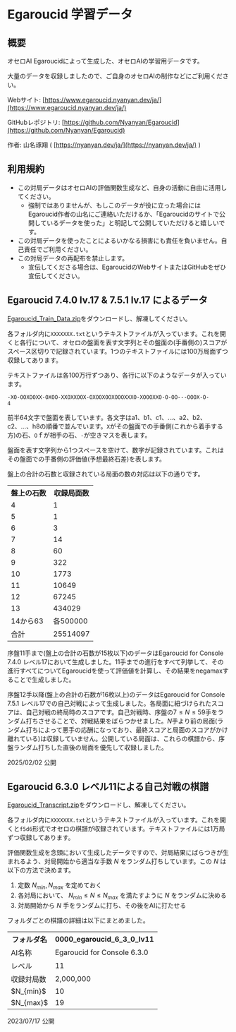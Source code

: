 # Egaroucid 学習データ



## 概要

オセロAI Egaroucidによって生成した、オセロAIの学習用データです。

大量のデータを収録しましたので、ご自身のオセロAIの制作などにご利用ください。

Webサイト: [https://www.egaroucid.nyanyan.dev/ja/](https://www.egaroucid.nyanyan.dev/ja/)

GitHubレポジトリ: [https://github.com/Nyanyan/Egaroucid](https://github.com/Nyanyan/Egaroucid)

作者: 山名琢翔 ( [https://nyanyan.dev/ja/](https://nyanyan.dev/ja/) )



## 利用規約

<ul>
    <li>この対局データはオセロAIの評価関数生成など、自身の活動に自由に活用してください。
        <ul>
            <li>強制ではありませんが、もしこのデータが役に立った場合にはEgaroucid作者の山名にご連絡いただけるか、「Egaroucidのサイトで公開しているデータを使った」と明記して公開していただけると嬉しいです。</li>
        </ul>
    </li>
    <li>この対局データを使ったことによるいかなる損害にも責任を負いません。自己責任でご利用ください。</li>
    <li>この対局データの再配布を禁止します。
        <ul>
            <li>宣伝してくださる場合は、EgaroucidのWebサイトまたはGitHubをぜひ宣伝してください。</li>
        </ul>
    </li>
</ul>


## Egaroucid 7.4.0 lv.17 & 7.5.1 lv.17 によるデータ

[Egaroucid_Train_Data.zip](https://github.com/Nyanyan/Egaroucid/releases/download/training_data/Egaroucid_Train_Data.zip)をダウンロードし、解凍してください。

各フォルダ内に```XXXXXXX.txt```というテキストファイルが入っています。これを開くと各行について、オセロの盤面を表す文字列とその盤面の(手番側の)スコアがスペース区切りで記録されています。1つのテキストファイルには100万局面ずつ収録してあります。

テキストファイルは各100万行ずつあり、各行に以下のようなデータが入っています。

<code>-XO-OOXOOXX-OXOO-XXOXXOOX-OXOOXOOXOOOXXXO-XOOOXXO-O-OO---OOOX-O- 4</code>

前半64文字で盤面を表しています。各文字はa1、b1、c1、…、a2、b2、c2、…、h8の順番で並んでいます。<code>X</code>がその盤面での手番側(これから着手する方)の石、<code>O</code>ｆが相手の石、<code>-</code>が空きマスを表します。

盤面を表す文字列から1つスペースを空けて、数字が記録されています。これはその盤面での手番側の評価値(予想最終石差)を表します。

盤上の合計の石数と収録されている局面の数の対応は以下の通りです。

<div class="table_wrapper"><table>
<tr>
	<th>盤上の石数</th>
	<th>収録局面数</th>
</tr>
<tr>
	<td>4</td>
	<td>1</td>
</tr>
<tr>
	<td>5</td>
	<td>1</td>
</tr>
<tr>
	<td>6</td>
	<td>3</td>
</tr>
<tr>
	<td>7</td>
	<td>14</td>
</tr>
<tr>
	<td>8</td>
	<td>60</td>
</tr>
<tr>
	<td>9</td>
	<td>322</td>
</tr>
<tr>
	<td>10</td>
	<td>1773</td>
</tr>
<tr>
	<td>11</td>
	<td>10649</td>
</tr>
<tr>
	<td>12</td>
	<td>67245</td>
</tr>
<tr>
	<td>13</td>
	<td>434029</td>
</tr>
<tr>
	<td>14から63</td>
	<td>各500000</td>
</tr>
<tr>
	<td>合計</td>
	<td>25514097</td>
</tr>
    </table></div>


序盤11手まで(盤上の合計の石数が15枚以下)のデータはEgaroucid for Console 7.4.0 レベル17において生成しました。11手までの進行をすべて列挙して、その進行すべてについてEgaroucidを使って評価値を計算し、その結果をnegamaxすることで生成しました。

序盤12手以降(盤上の合計の石数が16枚以上)のデータはEgaroucid for Console 7.5.1 レベル17での自己対戦によって生成しました。各局面に紐づけられたスコアは、自己対戦の終局時のスコアです。自己対戦時、序盤の$7 \leq N \leq 59$手をランダム打ちさせることで、対戦結果をばらつかせました。$N$手より前の局面(ランダム打ちによって悪手の応酬になっており、最終スコアと局面のスコアがかけ離れている)は収録していません。公開している局面は、これらの棋譜から、序盤ランダム打ちした直後の局面を優先して収録しました。

2025/02/02 公開



## Egaroucid 6.3.0 レベル11による自己対戦の棋譜

[Egaroucid_Transcript.zip](https://github.com/Nyanyan/Egaroucid/releases/download/transcript/Egaroucid_Transcript.zip)をダウンロードし、解凍してください。

各フォルダ内に```XXXXXXX.txt```というテキストファイルが入っています。これを開くと```f5d6```形式でオセロの棋譜が収録されています。テキストファイルには1万局ずつ収録してあります。

評価関数生成を念頭において生成したデータですので、対局結果にばらつきが生まれるよう、対局開始から適当な手数 $N$ をランダム打ちしています。この $N$ は以下の方法で決めます。

1. 定数 $N_{min},N_{max}$ を定めておく
2. 各対局において、 $N_{min}\leq N \leq N_{max}$ を満たすように $N$ をランダムに決める
3. 対局開始から $N$ 手をランダムに打ち、その後をAIに打たせる

フォルダごとの棋譜の詳細は以下にまとめました。

<div class="table_wrapper"><table>
<tr>
	<th>フォルダ名</th>
	<th>0000_egaroucid_6_3_0_lv11</th>
</tr>
<tr>
	<td>AI名称</td>
	<td>Egaroucid for Console 6.3.0</td>
</tr>
<tr>
	<td>レベル</td>
	<td>11</td>
</tr>
<tr>
	<td>収録対局数</td>
	<td>2,000,000</td>
</tr>
<tr>
	<td> $N_{min}$ </td>
	<td>10</td>
</tr>
<tr>
	<td> $N_{max}$ </td>
	<td>19</td>
</tr>
    </table></div>
2023/07/17 公開

